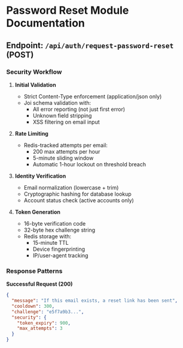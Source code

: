 # Password Reset Module Documentation

## Endpoint: `/api/auth/request-password-reset` (POST)

### Security Workflow
1. **Initial Validation**
   - Strict Content-Type enforcement (application/json only)
   - Joi schema validation with:
     - All error reporting (not just first error)
     - Unknown field stripping
     - XSS filtering on email input

2. **Rate Limiting**
   - Redis-tracked attempts per email:
     - 200 max attempts per hour
     - 5-minute sliding window
     - Automatic 1-hour lockout on threshold breach

3. **Identity Verification**
   - Email normalization (lowercase + trim)
   - Cryptographic hashing for database lookup
   - Account status check (active accounts only)

4. **Token Generation**
   - 16-byte verification code
   - 32-byte hex challenge string
   - Redis storage with:
     - 15-minute TTL
     - Device fingerprinting
     - IP/user-agent tracking

### Response Patterns

**Successful Request (200)**
```json
{
  "message": "If this email exists, a reset link has been sent",
  "cooldown": 300,
  "challenge": "e5f7a9b3...",
  "security": {
    "token_expiry": 900,
    "max_attempts": 3
  }
}